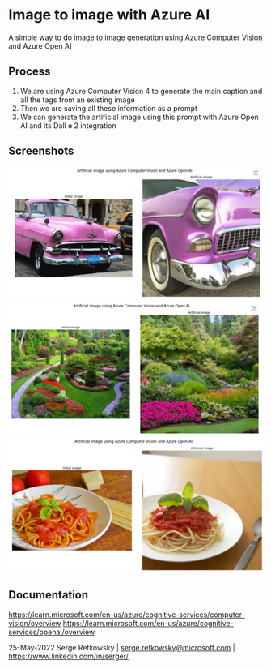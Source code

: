# Image to image with Azure AI

A simple way to do image to image generation using Azure Computer Vision and Azure Open AI

## Process
1. We are using Azure Computer Vision 4 to generate the main caption and all the tags from an existing image
2. Then we are saving all these information as a prompt
3. We can generate the artificial image using this prompt with Azure Open AI and its Dall e 2 integration

## Screenshots
<img src="capture1.jpg">
<img src="capture2.jpg">
<img src="capture3.jpg">

## Documentation
https://learn.microsoft.com/en-us/azure/cognitive-services/computer-vision/overview
https://learn.microsoft.com/en-us/azure/cognitive-services/openai/overview

25-May-2022 Serge Retkowsky | serge.retkowsky@microsoft.com | https://www.linkedin.com/in/serger/
